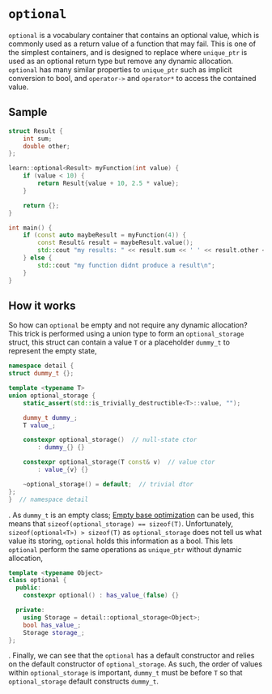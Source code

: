 # `optional`
`optional` is a vocabulary container that contains an optional value, which is commonly used as a return value of a function that may fail. This is one of the simplest containers, and is designed to replace where `unique_ptr` is used as an optional return type but remove any dynamic allocation. `optional` has many similar properties to `unique_ptr` such as implicit conversion to bool, and `operator->` and `operator*` to access the contained value.

## Sample
```cpp
struct Result {
    int sum;
    double other;
};

learn::optional<Result> myFunction(int value) {
    if (value < 10) {
        return Result{value + 10, 2.5 * value};
    }

    return {};
}

int main() {
    if (const auto maybeResult = myFunction(4)) {
        const Result& result = maybeResult.value();
        std::cout "my results: " << result.sum << ' ' << result.other << '\n';
    } else {
        std::cout "my function didnt produce a result\n";
    }
}
```

## How it works
So how can `optional` be empty and not require any dynamic allocation? This trick is performed using a union type to form an `optional_storage` struct, this struct can contain a value `T` or a placeholder `dummy_t` to represent the empty state, 

```cpp
namespace detail {
struct dummy_t {};

template <typename T>
union optional_storage {
    static_assert(std::is_trivially_destructible<T>::value, "");

    dummy_t dummy_;
    T value_;

    constexpr optional_storage()  // null-state ctor
        : dummy_{} {}

    constexpr optional_storage(T const& v)  // value ctor
        : value_{v} {}

    ~optional_storage() = default;  // trivial dtor
};
}  // namespace detail
```
. As `dummy_t` is an empty class; [Empty base optimization](https://en.cppreference.com/w/cpp/language/ebo) can be used, this means that `sizeof(optional_storage) == sizeof(T)`. Unfortunately, `sizeof(optional<T>) > sizeof(T)` as `optional_storage` does not tell us what value its storing, `optional` holds this information as a bool. This lets `optional` perform the same operations as `unique_ptr` without dynamic allocation, 

```cpp
template <typename Object>
class optional {
  public:
    constexpr optional() : has_value_(false) {}

  private:
    using Storage = detail::optional_storage<Object>;
    bool has_value_;
    Storage storage_;
};
```
. Finally, we can see that the `optional` has a default constructor and relies on the default constructor of `optional_storage`. As such, the order of values within `optional_storage` is important, `dummy_t` must be before `T` so that `optional_storage` default constructs `dummy_t`.